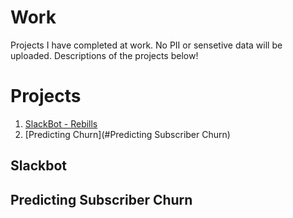 # Work

Projects I have completed at work. No PII or sensetive data will be uploaded. Descriptions of the projects below!

# Projects

1. [SlackBot - Rebills](#SlackBot)
2. [Predicting Churn](#Predicting Subscriber Churn)

## Slackbot




## Predicting Subscriber Churn
